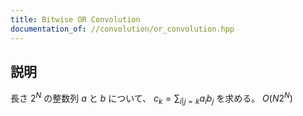 ```yaml
---
title: Bitwise OR Convolution
documentation_of: //convolution/or_convolution.hpp
---
```


## 説明

長さ $2^N$ の整数列 $a$ と $b$ について、 $c_k = \sum_{i | j=k} a_i b_j$ を求める。
$O(N 2^N)$